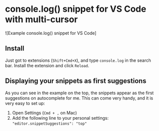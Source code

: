 # console.log() snippet for VS Code with multi-cursor

![Example console.log() snippet for VS Code]

## Install
Just got to extensions (`Shift+Cmd+X`), and type `console.log` in the search bar. Install the extension and click `Reload`.

## Displaying your snippets as first suggestions
As you can see in the example on the top, the snippets appear as the first suggestions on autocomplete for me.
This can come very handy, and it is very easy to set up:

1. Open Settings (`Cmd + ,` on Mac)
2. Add the following line to your personal settings: `"editor.snippetSuggestions": "top"`